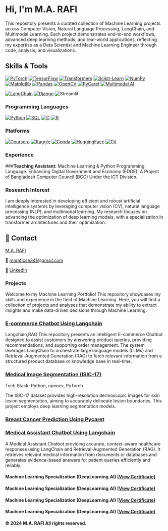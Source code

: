 
# Hi, I'm M.A. RAFI

This repository presents a curated collection of Machine Learning projects across 
Computer Vision, Natural Language Processing, LangChain, and Multimodal Learning. 
Each project demonstrates end-to-end workflows, advanced deep learning methods, and 
real-world applications, reflecting my expertise as a Data Scientist and Machine 
Learning Engineer through code, analysis, and visualizations.



## Skills & Tools

<!--### **Machine Learning **-->
[![PyTorch](https://img.shields.io/badge/PyTorch-FF6F61?style=flat-square&logo=pytorch&logoColor=000000)](#)
[![TensorFlow](https://img.shields.io/badge/TensorFlow-FF9900?style=flat-square&logo=tensorflow&logoColor=000000)](#)
[![Transformers](https://img.shields.io/badge/Transformers-52307C?style=flat-square&logo=huggingface&logoColor=F7DF1E)](#)
[![Scikit-Learn](https://img.shields.io/badge/Scikit--Learn-FFB347?style=flat-square&logo=scikit-learn&logoColor=000000)](#)
[![NumPy](https://img.shields.io/badge/NumPy-4B0082?style=flat-square&logo=numpy&logoColor=FFD700)](#)
[![Matplotlib](https://img.shields.io/badge/Matplotlib-FF4500?style=flat-square&logo=matplotlib&logoColor=FFFFFF)](#)
[![Pandas](https://img.shields.io/badge/Pandas-1E90FF?style=flat-square&logo=pandas&logoColor=FFFFFF)](#)
[![OpenCV](https://img.shields.io/badge/OpenCV-32CD32?style=flat-square&logo=opencv&logoColor=FFFFFF)](#)
[![PyCaret](https://img.shields.io/badge/PyCaret-FF1493?style=flat-square&logo=python&logoColor=FFFFFF)](#)
[![Multimodal AI](https://img.shields.io/badge/Multimodal%20AI-00CED1?style=flat-square&logo=ai&logoColor=FFFFFF)](#)



<!--### ** Frameworks**-->
[![LangChain](https://img.shields.io/badge/LangChain-1C3C3C?style=for-the-badge&logo=langchain&logoColor=white)](#)
[![Django](https://img.shields.io/badge/Django-092E20?style=for-the-badge&logo=django&logoColor=green)](#)
![Streamlit](https://img.shields.io/badge/Streamlit-FF4B4B?style=flat&logo=streamlit&logoColor=white)



### **Programming Languages**
[![Python](https://img.shields.io/badge/Python-306998?style=flat-square&logo=python&logoColor=FFD43B)](#)
[![SQL](https://img.shields.io/badge/SQL-1E3A5F?style=flat-square&logo=postgresql&logoColor=white)](#)
[![C](https://img.shields.io/badge/C-0078D7?style=flat-square&logo=c&logoColor=white)](#)
[![R](https://img.shields.io/badge/R-1B4F72?style=flat-square&logo=r&logoColor=FFD43B)](#)

### **Platforms**
[![Coursera](https://img.shields.io/badge/Coursera-1E90FF?style=flat-square&logo=coursera&logoColor=white)](#)
[![Kaggle](https://img.shields.io/badge/Kaggle-FF69B4?style=flat-square&logo=kaggle&logoColor=white)](#)
[![Conda](https://img.shields.io/badge/Conda-008080?style=flat-square&logo=anaconda&logoColor=white)](#)
[![HuggingFace](https://img.shields.io/badge/HuggingFace-F4A460?style=flat-square&logo=huggingface&logoColor=black)](#)
[![Git](https://img.shields.io/badge/Git-FF4500?style=flat-square&logo=git&logoColor=white)](#)

### **Experience**
###**Teaching Assistant:** Machine Learning & Python Programming Language.
Enhancing Digital Government and Economy (EDGE).
A Project of Bangladesh Computer Council (BCC) Under the ICT Division.

### **Research Interest**
I am deeply interested in developing efficient and robust artificial intelligence systems by leveraging computer vision (CV), natural
language processing (NLP), and multimodal learning. My research focuses on advancing the optimization of deep learning models,
with a specialization in transformer architectures and their optimization.



<!-- ## Table of Contents

- [Project 1: Automatic License Plate Recognition](https://github.com/tushar2704/Sales-for-Retail-and-Food-Services)
- [Project 2: Football Game Analysis using Computer Vision](https://github.com/m4hfuj/football-game-analysis)
- [Project 3: Bangladeshi Tech Job Listing](https://github.com/m4hfuj/football-game-analysis)
- [Project 4: Student ID Card validity checker](https://github.com/m4hfuj/Student-ID-card-validity-checker)
- [Project 5: Fine-tuning microsoft phi-2 model on medicine data](https://github.com/m4hfuj/Large-Language-Models/blob/main/Fine%20Tuning%20microsoft%20phi-2%20on%20medicine%20dataset.ipynb)

---
- [<ins><b>©2023 Mirza Mahfuj Hossain. All rights reserved</b></ins>]()
--- -->
## 📝 Contact

[M.A. RAFI ](https://github.com/Rafi3690)

📧 maraficse341@gmail.com

🔗 [LinkedIn](www.linkedin.com/in/m-a-rafi-a7300b262)

### Projects

Welcome to my Machine Learning Portfolio! This repository showcases my skills and 
experience in the field of Machine Learning. Here, you will find a collection of 
projects and analyses that demonstrate my ability to extract insights and make 
data-driven decisions through Machine Learning.

### [E-commerce Chatbot Using Langchain](https://github.com/Rafi3690/E-commerce-Chatbot)
Langchain,RAG
This repository presents an intelligent E-commerce Chatbot designed to assist customers by answering product queries, 
providing recommendations, and supporting order management. The system leverages LangChain to orchestrate large language models (LLMs)
and Retrieval-Augmented Generation (RAG) to fetch relevant information from a structured product database or knowledge base in real-time.

### [Medical Image Segmentation (ISIC-17)](https://github.com/Rafi3690/ISIC-2017-Segmentation)

Tech Stack: Python, opencv, PyTorch

The ISIC-17 dataset provides high-resolution dermoscopic images for skin lesion segmentation, 
aiming to accurately delineate lesion boundaries. This project employs deep learning segmentation models.

<!-- ![Automatic License Plate Recognition](assets/project-alpr.gif) -->
<!-- <img src="assets/project-alpr.gif" width="600"> -->
### [Breast Cancer Prediction Using Pycaret](https://github.com/Rafi3690/Breast-Cancer-Prediction-Useing-Pycaret)

### [Medical Assistant Chatbot Using Langchain](https://github.com/Rafi3690/Sensor-Fusion-MultiModal-Animal-Classification)
A Medical Assistant Chatbot providing accurate, context-aware healthcare responses using LangChain and Retrieval-Augmented Generation (RAG). 
It retrieves relevant medical information from documents or databases and generates evidence-based answers for patient queries efficiently and reliably.


<!-- ![project-Football-Game-Analysis](assets/project-Football-Game-Analysis.gif) -->
<!-- <img src="assets/project-Football-Game-Analysis.gif" width="600"> -->



<!--### [🙂 Face detection and recognition using yolov8 facenet](https://github.com/m4hfuj/FaceStream/tree/version-6)

This Python project processes live video from a webcam or YouTube stream, detecting 
faces and applying filters in real time. It uses YOLOv8 for face detection,
InceptionResnetV1 (Facenet) for recognition, and Mediapipe for accurate landmark 
mapping. With an intuitive PyQt5 interface, users can input YouTube links, 
upload photos, and save recognized faces, enabling a seamless and interactive 
experience.

<!-- <img src="assets/project-facestream.gif" width="600" > -->




<!--### [🔎 Bangladeshi tech job data analysis from bdjobs](https://github.com/m4hfuj/bangladeshi-tech-job-query)

This project automates the collection of technical job data from BD Jobs using 
web scraping and stores it in a MySQL database. Job fields are classified using 
LLM-based text classification, while educational requirements, programming 
languages, and packages are identified using regular expressions. A dashboard 
visualizes the top 10 educational requirements, programming languages, and 
packages, with filtering options by job field.

<!-- <img src="assets/project-Tech-Job-Query.png" width="600" > -->



<!-- ### [Project 4: 🪪 Student ID Card validity checker](https://github.com/m4hfuj/Student-ID-card-validity-checker)

This project is designed to validate student ID cards using machine learning and 
web technologies. It involves collecting and processing ID card images and annotaing them, 
training an YOLO object detection model, and integrating it with a web application for 
real-time validation.

<img src="assets/project-Student-ID-Card-validity.png" width="600" height="250"> -->



<!-- ### [Project 4: 🤖 Fine-tuning microsoft phi-2 model on medicine data](https://github.com/m4hfuj/Large-Language-Models/blob/main/Fine%20Tuning%20microsoft%20phi-2%20on%20medicine%20dataset.ipynb)

Fine-tuned the Microsoft Phi-2 model on medical data by adapting its pre-trained 
capabilities to domain-specific tasks like medical text classification and summarization. 
This allowed me to enhance the model's performance, leveraging its advanced natural 
language understanding for healthcare applications, allowing it to generate recommended 
medicine details based on disease symptoms. -->




<!--## 🧮 Machine Learning / Deep Learning 

I have spent a lot of time diving deep into various machine learning and deep learning algorithms, 
learning both the theory behind them and how to implement them in code. This 
blend of knowledge has given me the ability to not only use these algorithms 
effectively but also tweak and adapt them to solve specific problems. Here is a 
list of the machine learning algorithms and techniques I am familiar with, 
highlighting the range of skills I have developed in this area.


- [Machine Learning Algorithms](): In this repository, 
  I have implemented fundamental machine learning algorithms from scratch, without using any libraries or 
  packages. It is a hands-on way I have explored the basics of these algorithms.

- [Computer Vision Algorithms](): This repository 
  contains some of the computer vision algorithms I have worked on, including image classification, 
  object detection, and image segmentation. These implementations use frameworks like PyTorch and 
  TensorFlow, which I have gained hands-on experience with.
  
  [Natural Language Processing Algorithms](): This repository 
  contains some of the computer vision algorithms I have worked on, including image classification, 
  object detection, and image segmentation. These implementations use frameworks like PyTorch and 
  TensorFlow, which I have gained hands-on experience with.

- [Unsupervised Learning Algorithms](): I have implemented 
  several unsupervised learning algorithms, including a recommendendation system. It is a project where I explore 
  how to handle and derive insights from data without labeled examples.

- [Large Language Models](): This repository contains 
  code for loading, encoding, and fine-tuning large language models (LLMs). It reflects my work on 
  adapting pre-trained models for various natural language processing tasks.
    



<!-- ## 📜 Certificates

Here is some certificates that I achieved: -->

#### Machine Learning Specialization (DeepLearning.AI) [[View Certificate](https://drive.google.com/file/d/1LzMUfjKMJSBGMOGwD127hCvszlgTjcFj/view?usp=sharing)]
#### Machine Learning Specialization (DeepLearning.AI) [[View Certificate](https://www.coursera.org/account/accomplishments/certificate/DZPZPRHQACSL)]
#### Machine Learning Specialization (DeepLearning.AI) [[View Certificate](https://learn.deeplearning.ai/accomplishments/234fa2cb-058b-43f1-b9fe-43f6a007adce?usp=sharing)]
#### Machine Learning Specialization (DeepLearning.AI) [[View Certificate](https://drive.google.com/file/d/1d-zlQ00xAv5KE6SGFLknd_UpA93rnPeu/view)]

<!-- 
<img src="assets/certificate.png" width="600" height="350">
View it online: [Certificate Link](https://coursera.org/share/1fe452302aaab3d09a03d8394e07db63)

#### Data Science:

**Course: What is Data Science?** [[View Certificate](https://coursera.org/share/a4d919405211a9917d5d29cfed9c59c6)]

**Course: Tools for Data Science** [[View Certificate](https://coursera.org/share/2548a4c77d89bd3d14c66cb833818939)]

#### Projects:

**Deep Learning with PyTorch : Object Localization** [[View Certificate](https://coursera.org/share/34443c99168a26d83c717a936be6f69d)]

**Deep Learning with PyTorch : Image Segmentation** [[View Certificate](https://coursera.org/share/ab304e46f58e0a6ed8bdc9e4dedd3915)]

**Command Line in Linux** [[View Certificate](https://coursera.org/share/ce2bf70b6a149f69428c3f706f0e9b90)]

**Basic Image Classification with TensorFlow** [[View Certificate](https://coursera.org/share/d4e4f32a781f2aade35ed126eb2fe00a)]

 -->

#### © 2024 M.A. RAFI All rights reserved.

